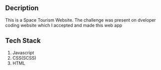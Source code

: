 ## Decription

This is a Space Tourism Website. The challenge was present on dveloper coding website which I accepted and made this web app

## Tech Stack
1. Javascript
2. CSS(SCSS)
3. HTML